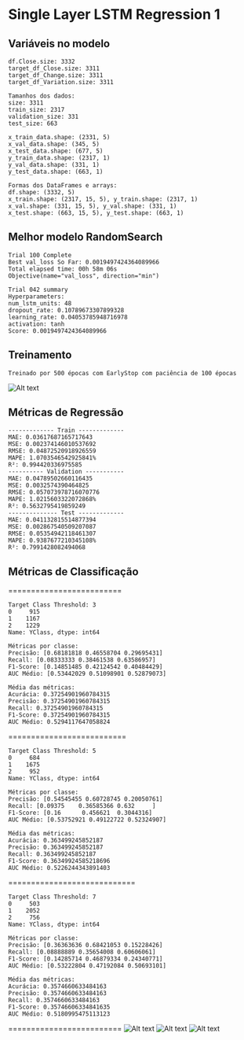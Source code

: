 # Single Layer LSTM Regression 1

## Variáveis no modelo 
    df.Close.size: 3332
    target_df_Close.size: 3311
    target_df_Change.size: 3311
    target_df_Variation.size: 3311

    Tamanhos dos dados:
    size: 3311
    train_size: 2317
    validation_size: 331
    test_size: 663

    x_train_data.shape: (2331, 5)
    x_val_data.shape: (345, 5)
    x_test_data.shape: (677, 5)
    y_train_data.shape: (2317, 1)
    y_val_data.shape: (331, 1)
    y_test_data.shape: (663, 1)

    Formas dos DataFrames e arrays:
    df.shape: (3332, 5)
    x_train.shape: (2317, 15, 5), y_train.shape: (2317, 1)
    x_val.shape: (331, 15, 5), y_val.shape: (331, 1)
    x_test.shape: (663, 15, 5), y_test.shape: (663, 1)

## Melhor modelo RandomSearch
    Trial 100 Complete 
    Best val_loss So Far: 0.0019497424364089966
    Total elapsed time: 00h 58m 06s
    Objective(name="val_loss", direction="min")

    Trial 042 summary
    Hyperparameters:
    num_lstm_units: 48
    dropout_rate: 0.10789673307899328
    learning_rate: 0.04053785948716978
    activation: tanh
    Score: 0.0019497424364089966

## Treinamento 
    Treinado por 500 épocas com EarlyStop com paciência de 100 épocas
![Alt text](./img/loss6.png)
## Métricas de Regressão
    ------------- Train -------------
    MAE: 0.03617687165717643
    MSE: 0.002374146010537692
    RMSE: 0.04872520918926559
    MAPE: 1.0703546542925841%
    R²: 0.994420336975585
    ---------- Validation -----------
    MAE: 0.04789502660116435
    MSE: 0.0032574390464825
    RMSE: 0.057073978716070776
    MAPE: 1.0215603322072868%
    R²: 0.5632795419859249
    -------------- Test -------------
    MAE: 0.041132815514877394
    MSE: 0.002867540509207087
    RMSE: 0.05354942118461307
    MAPE: 0.9387677210345108%
    R²: 0.7991428082494068

## Métricas de Classificação
=========================

    Target Class Threshold: 3
    0     915
    1    1167
    2    1229
    Name: YClass, dtype: int64

    Métricas por classe:
    Precisão: [0.68181818 0.46558704 0.29695431]
    Recall: [0.08333333 0.38461538 0.63586957]
    F1-Score: [0.14851485 0.42124542 0.40484429]
    AUC Médio: [0.53442029 0.51098901 0.52879073]

    Média das métricas:
    Acurácia: 0.37254901960784315
    Precisão: 0.37254901960784315
    Recall: 0.37254901960784315
    F1-Score: 0.37254901960784315
    AUC Médio: 0.5294117647058824

==========================

    Target Class Threshold: 5
    0     684
    1    1675
    2     952
    Name: YClass, dtype: int64

    Métricas por classe:
    Precisão: [0.54545455 0.60728745 0.20050761]
    Recall: [0.09375    0.36585366 0.632     ]
    F1-Score: [0.16      0.456621  0.3044316]
    AUC Médio: [0.53752921 0.49122722 0.52324907]

    Média das métricas:
    Acurácia: 0.363499245852187
    Precisão: 0.363499245852187
    Recall: 0.363499245852187
    F1-Score: 0.36349924585218696
    AUC Médio: 0.5226244343891403

============================

    Target Class Threshold: 7
    0     503
    1    2052
    2     756
    Name: YClass, dtype: int64
    
    Métricas por classe:
    Precisão: [0.36363636 0.68421053 0.15228426]
    Recall: [0.08888889 0.35654008 0.60606061]
    F1-Score: [0.14285714 0.46879334 0.24340771]
    AUC Médio: [0.53222804 0.47192084 0.50693101]

    Média das métricas:
    Acurácia: 0.3574660633484163
    Precisão: 0.3574660633484163
    Recall: 0.3574660633484163
    F1-Score: 0.35746606334841635
    AUC Médio: 0.5180995475113123

    
=========================
![Alt text](./img/6auc_threshold3.png)
![Alt text](./img/6auc_threshold5.png)
![Alt text](./img/6auc_threshold7.png)
